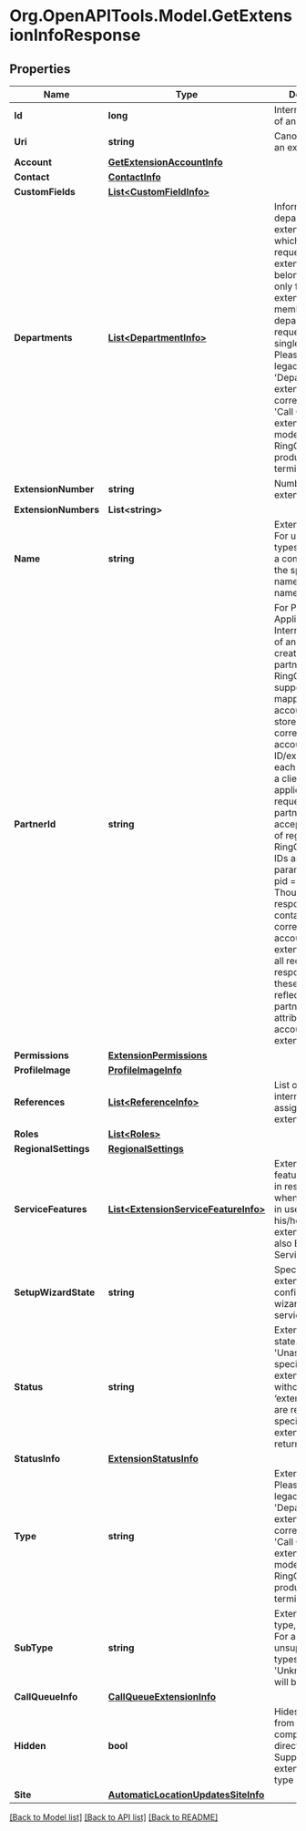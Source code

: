 
# Org.OpenAPITools.Model.GetExtensionInfoResponse

## Properties

Name | Type | Description | Notes
------------ | ------------- | ------------- | -------------
**Id** | **long** | Internal identifier of an extension | [optional] 
**Uri** | **string** | Canonical URI of an extension | [optional] 
**Account** | [**GetExtensionAccountInfo**](GetExtensionAccountInfo.md) |  | [optional] 
**Contact** | [**ContactInfo**](ContactInfo.md) |  | [optional] 
**CustomFields** | [**List&lt;CustomFieldInfo&gt;**](CustomFieldInfo.md) |  | [optional] 
**Departments** | [**List&lt;DepartmentInfo&gt;**](DepartmentInfo.md) | Information on department extension(s), to which the requested extension belongs. Returned only for user extensions, members of department, requested by single extensionId. Please note that legacy &#39;Department&#39; extension type corresponds to &#39;Call Queue&#39; extensions in modern RingCentral product terminology | [optional] 
**ExtensionNumber** | **string** | Number of extension | [optional] 
**ExtensionNumbers** | **List&lt;string&gt;** |  | [optional] 
**Name** | **string** | Extension name. For user extension types the value is a combination of the specified first name and last name | [optional] 
**PartnerId** | **string** | For Partner Applications Internal identifier of an extension created by partner. The RingCentral supports the mapping of accounts and stores the corresponding account ID/extension ID for each partner ID of a client application. In request URIs partner IDs are accepted instead of regular RingCentral native IDs as path parameters using pid &#x3D; XXX clause. Though in response URIs contain the corresponding account IDs and extension IDs. In all request and response bodies these values are reflected via partnerId attributes of account and extension | [optional] 
**Permissions** | [**ExtensionPermissions**](ExtensionPermissions.md) |  | [optional] 
**ProfileImage** | [**ProfileImageInfo**](ProfileImageInfo.md) |  | [optional] 
**References** | [**List&lt;ReferenceInfo&gt;**](ReferenceInfo.md) | List of non-RC internal identifiers assigned to an extension | [optional] 
**Roles** | [**List&lt;Roles&gt;**](Roles.md) |  | [optional] 
**RegionalSettings** | [**RegionalSettings**](RegionalSettings.md) |  | [optional] 
**ServiceFeatures** | [**List&lt;ExtensionServiceFeatureInfo&gt;**](ExtensionServiceFeatureInfo.md) | Extension service features returned in response only when the logged-in user requests his/her own extension info, see also Extension Service Features | [optional] 
**SetupWizardState** | **string** | Specifies extension configuration wizard state (web service setup). | [optional] [default to SetupWizardStateEnum.NotStarted]
**Status** | **string** | Extension current state. If &#39;Unassigned&#39; is specified, then extensions without ‘extensionNumber’ are returned. If not specified, then all extensions are returned | [optional] 
**StatusInfo** | [**ExtensionStatusInfo**](ExtensionStatusInfo.md) |  | [optional] 
**Type** | **string** | Extension type. Please note that legacy &#39;Department&#39; extension type corresponds to &#39;Call Queue&#39; extensions in modern RingCentral product terminology | [optional] 
**SubType** | **string** | Extension sub-type, if applicable. For any unsupported sub-types the &#39;Unknown&#39; value will be returned | [optional] 
**CallQueueInfo** | [**CallQueueExtensionInfo**](CallQueueExtensionInfo.md) |  | [optional] 
**Hidden** | **bool** | Hides extension from showing in company directory. Supported for extensions of User type only | [optional] 
**Site** | [**AutomaticLocationUpdatesSiteInfo**](AutomaticLocationUpdatesSiteInfo.md) |  | [optional] 

[[Back to Model list]](../README.md#documentation-for-models)
[[Back to API list]](../README.md#documentation-for-api-endpoints)
[[Back to README]](../README.md)

